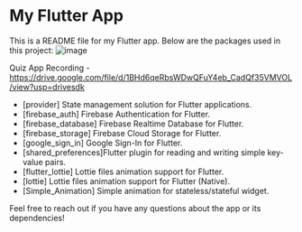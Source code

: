 # My Flutter App

This is a README file for my Flutter app. Below are the packages used in this project:
![image](https://github.com/himanshu20000/QuizApp/assets/77045558/a31cf46b-08ba-4b5c-bca4-b94931260804)


Quiz App Recording - https://drive.google.com/file/d/1BHd6qeRbsWDwQFuY4eb_CadQf35VMVOL/view?usp=drivesdk

- [provider] State management solution for Flutter applications.
- [firebase_auth] Firebase Authentication for Flutter.
- [firebase_database] Firebase Realtime Database for Flutter.
- [firebase_storage] Firebase Cloud Storage for Flutter.
- [google_sign_in] Google Sign-In for Flutter.
- [shared_preferences]Flutter plugin for reading and writing simple key-value pairs.
- [flutter_lottie] Lottie files animation support for Flutter.
- [lottie] Lottie files animation support for Flutter (Native).
- [Simple_Animation] Simple animation for stateless/stateful widget.




Feel free to reach out if you have any questions about the app or its dependencies!

